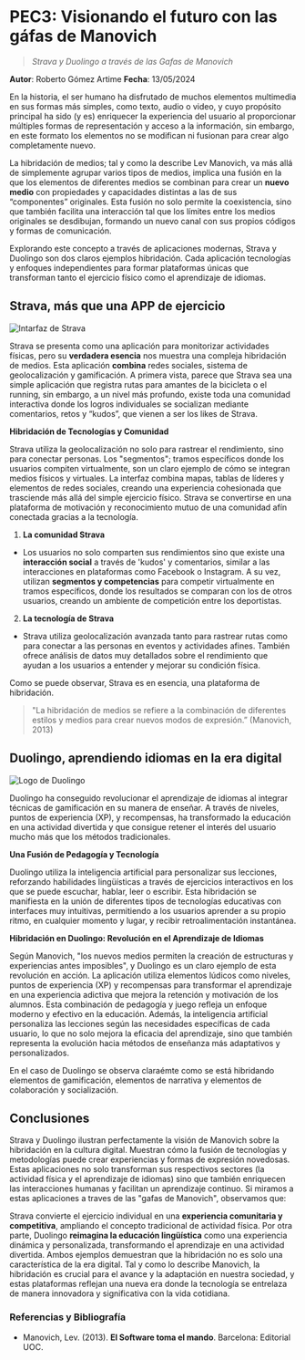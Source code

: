 # PEC3: Visionando el futuro con las gáfas de Manovich
> *Strava y Duolingo a través de las Gafas de Manovich*

**Autor**:  Roberto Gómez Artime
**Fecha**: 13/05/2024

En la historia, el ser humano ha disfrutado de muchos elementos multimedia en sus formas más simples, como texto, audio o video, y cuyo propósito principal ha sido (y es) enriquecer la experiencia del usuario al proporcionar múltiples formas de representación y acceso a la información, sin embargo, en este formato los elementos no se modifican ni fusionan para crear algo completamente nuevo.

La hibridación de medios; tal y como la describe Lev Manovich, va más allá de simplemente agrupar varios tipos de medios, implica una fusión en la que los elementos de diferentes medios se combinan para crear un **nuevo medio** con propiedades y capacidades distintas a las de sus “componentes” originales. Esta fusión no solo permite la coexistencia, sino que también facilita una interacción tal que los límites entre los medios originales se desdibujan, formando un nuevo canal con sus propios códigos y formas de comunicación.

Explorando este concepto a través de aplicaciones modernas, Strava y Duolingo son dos claros ejemplos hibridación. Cada aplicación tecnologías y enfoques independientes para formar plataformas únicas que transforman tanto el ejercicio físico como el aprendizaje de idiomas.

## Strava, más que una APP de ejercicio

![Intarfaz de Strava](https://d3nn82uaxijpm6.cloudfront.net/assets/website/mobile/img-mobile-phones-58745fa9bd930b07f7a53d21d8a245915c6a851aab426b17833ea19d5041bb86.jpg)

Strava se presenta como una aplicación para monitorizar actividades físicas, pero su **verdadera esencia** nos muestra una compleja hibridación de medios. Esta aplicación **combina** redes sociales, sistema de geolocalización y gamificación. A primera vista, parece que Strava sea una simple aplicación que registra rutas para amantes de la bicicleta o el running, sin embargo, a un nivel más profundo, existe toda una comunidad interactiva donde los logros individuales se socializan mediante comentarios, retos y “kudos”, que vienen a ser los likes de Strava. 


**Hibridación de Tecnologías y Comunidad**

Strava utiliza la geolocalización no solo para rastrear el rendimiento, sino para conectar personas. Los "segmentos"; tramos específicos donde los usuarios compiten virtualmente, son un claro ejemplo de cómo se integran medios físicos y virtuales. La interfaz combina mapas, tablas de líderes y elementos de redes sociales, creando una experiencia cohesionada que trasciende más allá del simple ejercicio físico. Strava se convertirse en una plataforma de motivación y reconocimiento mutuo de una comunidad afín conectada gracias a la tecnología. 

1.  **La comunidad Strava**

-   Los usuarios no solo comparten sus rendimientos sino que existe una **interacción social** a través de 'kudos' y comentarios, similar a las interacciones en plataformas como Facebook o Instagram. A su vez, utilizan **segmentos y competencias** para competir virtualmente en tramos específicos, donde los resultados se comparan con los de otros usuarios, creando un ambiente de competición entre los deportistas.

2.  **La tecnología de Strava**

-   Strava utiliza geolocalización avanzada tanto para rastrear rutas como para conectar a las personas en eventos y actividades afines. También ofrece análisis de datos muy detallados sobre el rendimiento que ayudan a los usuarios a entender y mejorar su condición física.

Como se puede observar, Strava es en esencia, una plataforma de hibridación.

> "La hibridación de medios se refiere a la combinación de diferentes estilos y medios para crear nuevos modos de expresión.” (Manovich, 2013)


## Duolingo, aprendiendo idiomas en la era digital
![Logo de Duolingo](https://design.duolingo.com/7d3b95abf67001cde6ea.svg)

Duolingo ha conseguido revolucionar el aprendizaje de idiomas al integrar técnicas de gamificación en su manera de enseñar. A través de niveles, puntos de experiencia (XP), y recompensas, ha transformado la educación en una actividad divertida y que consigue retener el interés del usuario mucho más que los métodos tradicionales. 

**Una Fusión de Pedagogía y Tecnología**

Duolingo utiliza la inteligencia artificial para personalizar sus lecciones, reforzando habilidades lingüísticas a través de ejercicios interactivos en los que se puede escuchar, hablar, leer o escribir. Esta hibridación se manifiesta en la unión de diferentes tipos de tecnologías educativas con interfaces muy intuitivas, permitiendo a los usuarios aprender a su propio ritmo, en cualquier momento y lugar, y recibir retroalimentación instantánea. 

**Hibridación en Duolingo: Revolución en el Aprendizaje de Idiomas**

Según Manovich, "los nuevos medios permiten la creación de estructuras y experiencias antes imposibles", y Duolingo es un claro ejemplo de esta revolución en acción. La aplicación utiliza elementos lúdicos como niveles, puntos de experiencia (XP) y recompensas para transformar el aprendizaje en una experiencia adictiva que mejora la retención y motivación de los alumnos. Esta combinación de pedagogía y juego refleja un enfoque moderno y efectivo en la educación. Además, la inteligencia artificial personaliza las lecciones según las necesidades específicas de cada usuario, lo que no solo mejora la eficacia del aprendizaje, sino que también representa la evolución hacia métodos de enseñanza más adaptativos y personalizados.

En el caso de Duolingo se observa claraémte como se está hibridando elementos de gamificación, elementos de narrativa y elementos de colaboración y socialización. 

## Conclusiones

Strava y Duolingo ilustran perfectamente la visión de Manovich sobre la hibridación en la cultura digital. Muestran cómo la fusión de tecnologías y metodologías puede crear experiencias y formas de expresión novedosas. Estas aplicaciones no solo transforman sus respectivos sectores (la actividad física y el aprendizaje de idiomas) sino que también enriquecen las interacciones humanas y facilitan un aprendizaje continuo. Si miramos a estas aplicaciones a traves de las "gafas de Manovich", observamos que:

Strava convierte el ejercicio individual en una **experiencia comunitaria y competitiva**, ampliando el concepto tradicional de actividad física.
Por otra parte, Duolingo **reimagina la educación lingüística** como una experiencia dinámica y personalizada, transformando el aprendizaje en una actividad divertida.
Ambos ejemplos demuestran que la hibridación no es solo una característica de la era digital. Tal y como lo describe Manovich, la hibridación es crucial para el avance y la adaptación en nuestra sociedad, y estas plataformas reflejan una nueva era donde la tecnología se entrelaza de manera innovadora y significativa con la vida cotidiana.

### Referencias y Bibliografía

-   Manovich, Lev. (2013).  **El Software toma el mando**. Barcelona: Editorial UOC.
